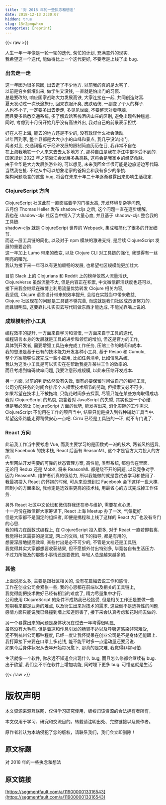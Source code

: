 ```yaml
---
title: '对 2018 年的一些执念和想法' 
date: 2018-12-13 2:30:07
hidden: true
slug: 15r2pmqwhxn
categories: [reprint]
---
```


{{< raw >}}

                    
<p>人生一年一年像是一轮一轮的迭代, 匆忙的计划, 充满意外的现实.<br>我希望这一个迭代, 能做得比上一个迭代更好, 不要老是上线了出 bug.</p>
<h3 id="articleHeader0">出去走一走</h3>
<p>这一年因为很多原因, 出去逛了不少地方. 以前我的真的是太宅了.<br>以前是穷乡僻壤出来, 做学生又没钱, 一直就是怕出门的习惯.<br>总是要改的, 响应国家战略大力发展高铁, 大家连接在一起, 共同创造财富.<br>夏天发动过一次长途旅行, 回来衣服汗臭, 皮肤晒伤, 一副变了个人的样子.<br>人也不小了, 一定要多出去走走, 多见见世面, 不要整天对着电脑.<br>而且要多熟悉交通系统, 多了解宾馆客栈酒店山庄的区别, 避免出现各种尴尬.<br>同时, 考虑到十月份开始几乎没有高铁外出, 我对自己的前景表示担忧.</p>
<p>好在人在上海, 能去的地方还是不少的, 没有耽误什么社会活动.<br>过年回到家, 整个县都是大大小小的山峰和景点, 我几乎没法出门,<br>两者对比, 交通闭塞对于经济发展的限制简直历历在目, 我非常不自在.<br>在上海我地铁一个人来来去去太多地方了, 那种自由是我在浙江中部享受不到的.<br>国家规划 2022 年之前浙江会发展多条高铁, 这将会是我家乡的经济命脉.<br>由于金华是大力发展旅游业的, 可以想见, 未来我回金华很可能是边旅游边写代码.<br>当然我在扯. 不过从中可以想象老家的爸妈会和我有多少的争执.<br>架构问题隐含的这些 bug, 将会在未来十年二十年逐渐暴露出来影响生活稳定.</p>
<h3 id="articleHeader1">ClojureScript 方向</h3>
<p>ClojureScript 社区此前一直面临着学习门槛太高, 开发环境复杂等问题,<br>五月份 Thomas Heller 发布 shadow-cljs 之后, 这个问题一直在逐步缓解,<br>我也在 shadow-cljs 社区当中投入了大量心血, 并且基于 shadow-cljs 整合我的工具链.<br>shadow-cljs 就是 ClojureScript 世界的 Webpack, 集成和简化了很多的开发细节.<br>而这一层工具链的简化, 以及对于 npm 模块的激进支持, 是后续 ClojureScript 发展的重要台阶.<br>这一年加上 Lumo 带来的改变, 以及 Clojure CLI 对工具链的强化, 我觉得有一丝明亮的曙光.<br>我认为接下来一年可以有更加顺畅的发展, 也希望社区规模能更加壮大.</p>
<p>目前 Slack 上的 Clojurians 和 Reddit 上的榜单依然人流量活跃,<br>ClojureVerse 虽然流量不大, 但是内容正在积累, 中文微信群活跃度也还可以,<br>接下来我会继续在微博上利用流量优势转发 Clojure 相关内容,<br>我坚信, Clojure 语言设计带来的效率提升, 会给在实践当中带来收益,<br>Clojure 社区现在的问题是工具链不够完善, 而这就是我们社区成员该努力的.<br>而且很明显, 这要靠扎扎实实去写代码做东西才能达成, 不能光靠嘴上说的.</p>
<h3 id="articleHeader2">成规模制作小工具</h3>
<p>编程效率的提升, 一方面来自学习和领悟, 一方面来自于工具的迭代,<br>编程语言本身的发展就是工具的进步和领悟的增加, 但这是官方的工作,<br>具体到开发者, 需要增强工具链来完成工作任务, 压缩工作的时间和成本.<br>我的想法是基于已有的技术能力开发各种小工具, 基于 Respo 和 Cumulo,<br>整个方案能够快速完成一些小应用, 比如任务清单, 比如信息系统,<br>我认为这类小工具是可以实实在在帮助我提升某些工作的效率的.<br>而且考虑到编码效率问题, 我要注意形成规模, 以此来压缩开发成本.</p>
<p>另一方面, 以前的判断依然没有失效, 很有必要保留时间做自己的编程工具,<br>公司分配任务的时间会排斥个人探索技术细节的劳动, 但探索又必不可少,<br>如果希望在技术上不被拖垮, 只能花时间多去探索, 尽管只能在某些方向取得成功.<br>我对 ClojureScript 的热衷, 包含着对 JavaScript 的失望, 其实也是一个心结.<br>但是我必须让 ClojureScript 方面的优势, 能发挥出来, 消化实际的工作需求.<br>ClojureScript 不能用在工作的项目当中, 结果只能是投入到各种辅助工具当中.<br>希望这条路能走得稍微安心一点吧. Cirru 已经是工具链的一环, 就不专门说了.</p>
<h3 id="articleHeader3">React 方向</h3>
<p>此前我工作当中要考虑 Vue, 而我主要学习的是函数式一派的技术, 两者风格迥异,<br>按照 Facebook 的技术栈, React 后面有 ReasonML, 这个才是官方大力投入的方向.<br>大型网站开发需要的可靠的状态管理方案, 高性能, 类型系统, 都包含在里面.<br>无论用 Redux 还是 MobX, 将来 ReasonML 都是绕不开的问题, 以及竞争对手.<br>因为 ReasonML 维护者们真的很给力, 所以我能做的就是尝试去学习和使用了.<br>我最初投入 React 的怀抱的时候, 可从来没想到过 Facebook 会下这样一盘大棋.<br>回到小的方面来说, 我肯定是选效率更高的技术栈, 用最省心的方式完成掉工作任务.</p>
<p>另外 React 社区中文论坛和微信群我还在参与维护, 需要花点心思.<br>十一月份在微信群大家筹谋下, React 上海 Meetup 办了一次, 气氛挺好.<br>但是大家都不是固定的组织者, 即便是携程和上线了这样的 React 大厂也没有专门的心思.<br>我的精力在函数式编程上, 在 ClojureScript 投入更多, 对于 React 一直若即若离.<br>我觉得社区需要的是沉淀, 网上的文档, 线下的指导, 都是有用的,<br>想要深层地提高效率, 某些付出是必不可少的, 不管是文档还是工具链,<br>我觉得其实大家都想要收获结果, 但不愿额外付出特别多, 毕竟各自有生活压力.<br>不过力所能及的那些小事情还是要做的, 年轻人总是越来越多的.</p>
<h3 id="articleHeader4">其他</h3>
<p>上面说那么多, 主要是跟社区相关的, 没有花篇幅去说工作和感情,<br>工作在创业公司会紧张一些, 我的心思都在前端以及相关的工具链上,<br>我觉得能把技术做好已经有相当的难度了, 精力尽量集中才行.<br>公司使用 ClojureScript 的条件不成熟我已经接受, 但是相关工作还是要做一些.<br>短期看来都是业务的难点, 以及衍生出来对技术的需求, 这些倒不是选择性的问题.<br>感情方面只能说我已经撞到墙上知道厉害了, 接下来会认真考虑和花时间去做的.</p>
<p>另一个暴露出来的问题是身体状况在过去一年垮得很明显,<br>虽然没有大毛病, 但是着凉和作息引发的肠胃不适以及呼吸道感染非常难受,<br>还不到杭州公司那种程度, 已经一度让我怀疑呆在创业公司是不是身体还能跟上.<br>我打算接下来要在口罩上多花钱, 能不能平时多一点运动量还要另说.<br>如果今后身体状况从去年开始每况愈下, 那真的是灾难, 我觉得非常可怕.</p>
<p>生活就像一个软件, 你永远不知道会出现什么 bug, 而且怎么修都会继续有 bug.<br>出于欲望, 我们会不断在软件上增加功能, 同时埋下更多 bug. 可惜这就是生活.</p>

                
{{< /raw >}}

# 版权声明
本文资源来源互联网，仅供学习研究使用，版权归该资源的合法拥有者所有，

本文仅用于学习、研究和交流目的。转载请注明出处、完整链接以及原作者。

原作者若认为本站侵犯了您的版权，请联系我们，我们会立即删除！

## 原文标题
对 2018 年的一些执念和想法

## 原文链接
[https://segmentfault.com/a/1190000013316543](https://segmentfault.com/a/1190000013316543)

